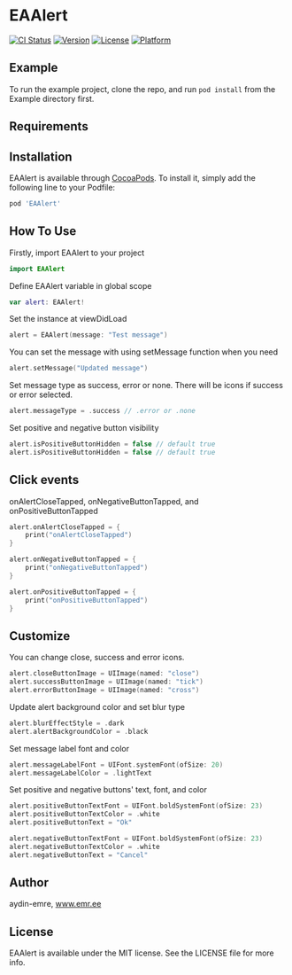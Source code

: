 # EAAlert

[![CI Status](https://img.shields.io/travis/aydin-emre/EAAlert.svg?style=flat)](https://travis-ci.org/aydin-emre/EAAlert)
[![Version](https://img.shields.io/cocoapods/v/EAAlert.svg?style=flat)](https://cocoapods.org/pods/EAAlert)
[![License](https://img.shields.io/cocoapods/l/EAAlert.svg?style=flat)](https://cocoapods.org/pods/EAAlert)
[![Platform](https://img.shields.io/cocoapods/p/EAAlert.svg?style=flat)](https://cocoapods.org/pods/EAAlert)

## Example

To run the example project, clone the repo, and run `pod install` from the Example directory first.

## Requirements

## Installation

EAAlert is available through [CocoaPods](https://cocoapods.org). To install
it, simply add the following line to your Podfile:

```ruby
pod 'EAAlert'
```

## How To Use

Firstly, import EAAlert to your project
```swift
import EAAlert
```

Define EAAlert variable in global scope
```swift
var alert: EAAlert!
```
Set the instance at viewDidLoad
```swift
alert = EAAlert(message: "Test message")
```
You can set the message with using setMessage function when you need
```swift
alert.setMessage("Updated message")
```
Set message type as success, error or none. There will be icons if success or error selected.
```swift
alert.messageType = .success // .error or .none
```
Set positive and negative button visibility
```swift
alert.isPositiveButtonHidden = false // default true
alert.isPositiveButtonHidden = false // default true
```

## Click events
onAlertCloseTapped, onNegativeButtonTapped, and onPositiveButtonTapped
```swift
alert.onAlertCloseTapped = {
    print("onAlertCloseTapped")
}

alert.onNegativeButtonTapped = {
    print("onNegativeButtonTapped")
}

alert.onPositiveButtonTapped = {
    print("onPositiveButtonTapped")
}
```

## Customize
You can change close, success and error icons.
```swift
alert.closeButtonImage = UIImage(named: "close")
alert.successButtonImage = UIImage(named: "tick")
alert.errorButtonImage = UIImage(named: "cross")
```
Update alert background color and set blur type
```swift
alert.blurEffectStyle = .dark
alert.alertBackgroundColor = .black
```
Set message label font and color
```swift
alert.messageLabelFont = UIFont.systemFont(ofSize: 20)
alert.messageLabelColor = .lightText
```
Set positive and negative buttons' text, font, and color
```swift
alert.positiveButtonTextFont = UIFont.boldSystemFont(ofSize: 23)
alert.positiveButtonTextColor = .white
alert.positiveButtonText = "Ok"

alert.negativeButtonTextFont = UIFont.boldSystemFont(ofSize: 23)
alert.negativeButtonTextColor = .white
alert.negativeButtonText = "Cancel"
```

## Author

aydin-emre, www.emr.ee

## License

EAAlert is available under the MIT license. See the LICENSE file for more info.
